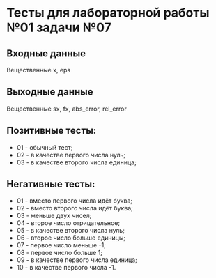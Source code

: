 # Тесты для лабораторной работы №01 задачи №07
## Входные данные
Вещественные x, eps
## Выходные данные
Вещественные sx, fx, abs_error, rel_error
## Позитивные тесты:
- 01 - обычный тест;
- 02 - в качестве первого числа нуль;
- 03 - в качестве второго числа единица;
## Негативные тесты:
- 01 - вместо первого числа идёт буква;
- 02 - вместо второго числа идёт буква;
- 03 - меньше двух чисел;
- 04 - второе число отрицательное;
- 05 - в качестве второго числа нуль;
- 06 - второе число больше единицы;
- 07 - первое число меньше -1;
- 08 - первое число больше 1;
- 09 - в качестве первого числа единица;
- 10 - в качестве первого числа -1.
